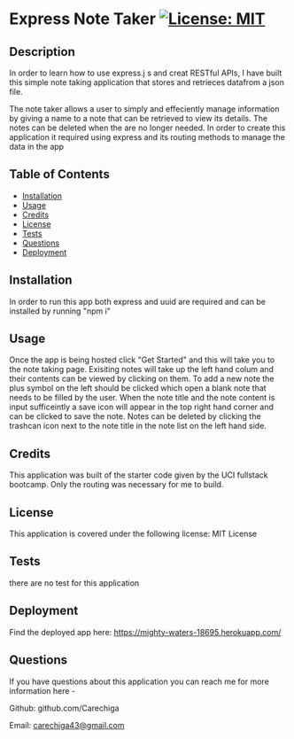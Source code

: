 # Express Note Taker  	[![License: MIT](https://img.shields.io/badge/License-MIT-yellow.svg)](https://opensource.org/licenses/MIT)

## Description

In order to learn how to use express.j s and creat RESTful APIs, I have built this simple note taking application that stores and retrieces datafrom a json file.

The note taker allows a user to simply and effeciently manage information by giving a name to a note that can be retrieved to view its details. The notes can be deleted when the are no longer needed.
In order to create this application it required using express and its routing methods to manage the data in the app

## Table of Contents

- [Installation](#installation)
- [Usage](#usage)
- [Credits](#credits)
- [License](#license)
- [Tests](#tests)
- [Questions](#questions)
- [Deployment](#deployment)

## Installation

In order to run this app both express and uuid are required and can be installed by running "npm i"

## Usage

Once the app is being hosted click "Get Started" and this will take you to the note taking page. Exisiting notes will take up the left hand colum and their contents can be viewed by clicking on them. To add a new note the plus symbol on the left should be clicked which open a blank note that needs to be filled by the user. When the note title and the note content is input sufficeintly a save icon will appear in the top right hand corner and can be clicked to save the note. Notes can be deleted by clicking the trashcan icon next to the note title in the note list on the left hand side. 

## Credits

This application was built of the starter code given by the UCI fullstack bootcamp. Only the routing was necessary for me to build.

## License

This application is covered under the following license: MIT License

## Tests

there are no test for this application

## Deployment
Find the deployed app here: https://mighty-waters-18695.herokuapp.com/

## Questions
If you have questions about this application you can reach me for more information here - 

Github: github.com/Carechiga

Email: carechiga43@gmail.com
